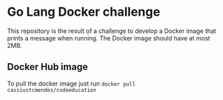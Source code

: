 # Go Lang Docker challenge
This repository is the result of a challenge to develop a Docker image that prints a message when running. The Docker image should have at most 2MB.

## Docker Hub image
To pull the docker image just run
`docker pull cassiustcmendes/codeeducation`